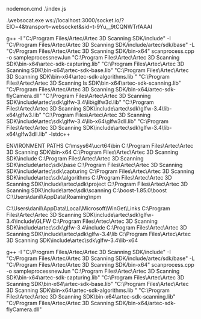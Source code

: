 nodemon.cmd .\index.js

 .\websocat.exe ws://localhost:3000/socket.io/?EIO=4&transport=websocket&sid=t-9Yu__9tCQNWTrfAAAI

  g++ -I "C:/Program Files/Artec/Artec 3D Scanning SDK/include" -I "C:/Program Files/Artec/Artec 3D Scanning SDK/include/artec/sdk/base" -L "C:/Program Files/Artec/Artec 3D Scanning SDK/bin-x64" scanprocess.cpp -o sampleprocessnewJun "C:\Program Files\Artec\Artec 3D Scanning SDK\bin-x64\artec-sdk-capturing.lib" "C:\Program Files\Artec\Artec 3D Scanning SDK\bin-x64\artec-sdk-base.lib" "C:\Program Files\Artec\Artec 3D Scanning SDK\bin-x64\artec-sdk-algorithms.lib " "C:\Program Files\Artec\Artec 3D Scanning ls
  SDK\bin-x64\artec-sdk-scanning.lib" "C:/Program Files/Artec/Artec 3D Scanning SDK/bin-x64/artec-sdk-flyCamera.dll" "C:\Program Files\Artec\Artec 3D Scanning SDK\include\artec\sdk\glfw-3.4\lib\glfw3d.lib"  "C:\Program Files\Artec\Artec 3D Scanning SDK\include\artec\sdk\glfw-3.4\lib-x64\glfw3.lib"  "C:\Program Files\Artec\Artec 3D Scanning SDK\include\artec\sdk\glfw-3.4\lib-x64\glfw3dll.lib" "C:\Program Files\Artec\Artec 3D Scanning SDK\include\artec\sdk\glfw-3.4\lib-x64\glfw3dll.lib"  -lstdc++


ENVIRONMENT PATHS
C:\msys64\ucrt64\bin
C:\Program Files\Artec\Artec 3D Scanning SDK\bin-x64
C:\Program Files\Artec\Artec 3D Scanning SDK\include
C:\Program Files\Artec\Artec 3D Scanning SDK\include\artec\sdk\base
C:\Program Files\Artec\Artec 3D Scanning SDK\include\artec\sdk\capturing
C:\Program Files\Artec\Artec 3D Scanning SDK\include\artec\sdk\algorithms
C:\Program Files\Artec\Artec 3D Scanning SDK\include\artec\sdk\project
C:\Program Files\Artec\Artec 3D Scanning SDK\include\artec\sdk\scanning
C:\boost-1.85.0\boost
C:\Users\danil\AppData\Roaming\npm


C:\Users\danil\AppData\Local\Microsoft\WinGet\Links
C:\Program Files\Artec\Artec 3D Scanning SDK\include\artec\sdk\glfw-3.4\include\GLFW
C:\Program Files\Artec\Artec 3D Scanning SDK\include\artec\sdk\glfw-3.4\include
C:\Program Files\Artec\Artec 3D Scanning SDK\include\artec\sdk\glfw-3.4\lib
C:\Program Files\Artec\Artec 3D Scanning SDK\include\artec\sdk\glfw-3.4\lib-x64


  g++ -I "C:/Program Files/Artec/Artec 3D Scanning SDK/include" -I "C:/Program Files/Artec/Artec 3D Scanning SDK/include/artec/sdk/base" -L "C:/Program Files/Artec/Artec 3D Scanning SDK/bin-x64" scanprocess.cpp -o sampleprocessnewJun "C:\Program Files\Artec\Artec 3D Scanning SDK\bin-x64\artec-sdk-capturing.lib" "C:\Program Files\Artec\Artec 3D Scanning SDK\bin-x64\artec-sdk-base.lib" "C:\Program Files\Artec\Artec 3D Scanning SDK\bin-x64\artec-sdk-algorithms.lib " "C:\Program Files\Artec\Artec 3D Scanning SDK\bin-x64\artec-sdk-scanning.lib" "C:/Program Files/Artec/Artec 3D Scanning SDK/bin-x64/artec-sdk-flyCamera.dll"




